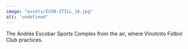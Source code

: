```yaml
---
image: "assets/ECON-STILL_16.jpg"
alt: "undefined"
---
```

The Andrés Escobar Sports Complex from the air, where Vinotinto Fútbol Club practices.